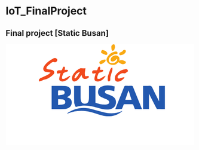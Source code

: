# IoT_FinalProject
## Final project [Static Busan]

<svg version="1.1" id="Layer_1" xmlns="http://www.w3.org/2000/svg" xmlns:xlink="http://www.w3.org/1999/xlink" x="0px" y="0px"
	 width="100%" viewBox="0 0 864 463" enable-background="new 0 0 864 463" xml:space="preserve">
<path fill="#FFFFFF" opacity="1.000000" stroke="none" 
	d="
M499.000000,1.000000 
	C620.980408,1.000000 742.960754,1.000000 864.970581,1.000000 
	C864.970581,155.288925 864.970581,309.577850 864.970581,463.933411 
	C577.090698,463.933411 289.181366,463.933411 1.136028,463.933411 
	C1.136028,309.782257 1.136028,155.564362 1.136028,1.000000 
	C164.358078,1.000000 327.716400,1.000000 491.393829,1.314040 
	C489.475952,4.046286 485.682465,6.257971 485.328461,8.926028 
	C484.608521,14.351919 485.378937,20.086739 486.311707,25.561951 
	C486.649750,27.546272 489.338409,30.711540 490.722046,30.594322 
	C493.293945,30.376434 496.999451,28.731173 497.937744,26.646898 
	C501.646515,18.408266 503.598541,9.741082 499.000000,1.000000 
M281.721771,319.127686 
	C282.358368,318.943115 283.016449,318.812103 283.628479,318.566315 
	C318.961334,304.376740 355.079376,302.101349 391.796173,312.045929 
	C407.989441,316.431824 423.811981,322.196106 440.025269,326.496033 
	C463.910400,332.830627 487.747467,333.395599 510.885193,322.936615 
	C519.586060,319.003540 527.663879,314.079651 535.866516,306.712677 
	C533.790161,307.143219 533.121399,307.158813 532.563354,307.415344 
	C506.412689,319.434570 479.354156,319.789825 451.971527,313.106232 
	C432.112457,308.259003 412.445618,302.626007 392.683258,297.380432 
	C355.568970,287.529083 320.791412,293.304138 288.198334,313.207916 
	C285.597107,314.796448 283.420074,317.079590 280.550415,319.037750 
	C280.564728,319.261810 280.579010,319.485840 280.593323,319.709900 
	C280.712280,319.456024 280.831268,319.202148 281.721771,319.127686 
M330.489075,191.387497 
	C325.049988,191.387497 319.610931,191.387497 314.105988,191.387497 
	C314.105988,217.233597 313.792175,242.388733 314.343872,267.524872 
	C314.469482,273.247406 317.434387,278.958282 319.389893,284.570892 
	C320.543915,287.883026 322.650299,288.293365 326.385803,287.358582 
	C335.694519,285.029114 345.196533,282.748779 354.726044,282.165558 
	C379.666748,280.638977 403.609589,286.506958 427.365662,293.435059 
	C443.562592,298.158600 460.011688,301.571716 477.091919,299.008850 
	C492.507263,296.695770 503.397156,286.684631 505.783417,272.485962 
	C508.342438,257.258972 502.367310,245.705704 487.802307,238.057053 
	C484.277832,236.206223 480.573547,234.681046 476.892426,233.149216 
	C471.676910,230.978882 466.325134,229.119415 461.187500,226.784149 
	C457.781189,225.235855 454.674774,222.971466 455.393097,218.468307 
	C456.077393,214.178986 459.235687,212.205795 463.137146,211.908676 
	C468.747528,211.481430 474.468811,211.003662 480.015198,211.647125 
	C486.155823,212.359512 492.152710,214.310974 498.504852,215.791046 
	C499.088837,208.481522 499.655121,201.393356 500.235413,194.130096 
	C496.211578,193.143555 492.704407,192.025528 489.110382,191.446640 
	C472.471588,188.766632 455.883728,188.159286 440.001434,195.027283 
	C430.177124,199.275635 424.817535,207.012360 423.976532,217.861649 
	C423.116272,228.959702 427.847290,237.026382 437.419983,241.994400 
	C444.773926,245.810898 452.659119,248.589630 460.164642,252.133606 
	C464.188538,254.033585 468.378662,256.042755 471.666199,258.941284 
	C477.804932,264.353668 476.120056,272.199036 468.584564,275.299316 
	C466.903625,275.990906 465.120880,276.626801 463.332214,276.834991 
	C445.353821,278.927673 428.379822,274.882629 412.058167,268.703674 
	C412.058167,242.794373 412.058167,217.363419 412.058167,191.783844 
	C402.132812,191.783844 392.430481,191.783844 382.339722,191.783844 
	C382.339722,193.985519 382.339752,195.793152 382.339691,197.600800 
	C382.339203,213.432648 382.427795,229.265305 382.282715,245.095825 
	C382.240204,249.731995 382.005615,254.463638 381.035034,258.974213 
	C378.881775,268.980682 372.566406,273.630188 362.438202,273.377167 
	C352.762817,273.135468 346.819580,268.152893 344.950500,258.197235 
	C344.188080,254.136307 343.937683,249.931610 343.908264,245.789093 
	C343.793640,229.624756 343.860718,213.459137 343.860229,197.293991 
	C343.860168,195.509369 343.860229,193.724762 343.860229,191.387756 
	C339.400391,191.387756 335.441162,191.387756 330.489075,191.387497 
M692.909607,295.936676 
	C693.879822,296.679291 694.841858,298.055298 695.821472,298.067963 
	C707.420166,298.218079 719.021362,298.164551 730.763428,298.164551 
	C730.763428,262.370026 730.763428,227.131012 730.763428,191.691162 
	C721.780579,191.691162 713.039490,191.691162 703.969238,191.691162 
	C703.969238,214.832062 703.969238,237.675522 703.969238,262.032959 
	C702.540161,259.328888 701.767700,257.938843 701.059631,256.516754 
	C691.793823,237.907959 682.122620,219.484055 673.487488,200.586792 
	C670.153076,193.289795 666.222900,190.492203 658.231018,191.205154 
	C649.205566,192.010345 640.052917,191.390701 630.794800,191.390701 
	C630.794800,227.324310 630.794800,262.562012 630.794800,297.822083 
	C639.984436,297.822083 648.875793,297.822083 657.554932,297.822083 
	C657.554932,274.314056 657.554932,251.163193 657.554932,226.968979 
	C669.516541,250.314438 681.025452,272.776367 692.909607,295.936676 
M299.415253,211.453064 
	C295.287964,197.875458 284.441589,192.848633 271.944214,192.197952 
	C252.186081,191.169220 232.350769,191.619781 212.547913,191.469208 
	C212.086090,191.465698 211.622025,191.757538 210.986664,191.968964 
	C210.986664,227.198532 210.986664,262.419617 210.986664,297.688751 
	C211.654266,297.881927 212.111679,298.130859 212.568451,298.129639 
	C231.046707,298.080658 249.533356,298.316498 267.999573,297.810425 
	C277.199005,297.558289 286.135712,295.238770 293.586090,289.216858 
	C302.312347,282.163666 304.354340,272.577728 302.729156,262.215546 
	C301.213837,252.553787 294.213867,247.633286 285.335510,244.985046 
	C284.024719,244.594070 282.737030,244.125732 281.140442,243.593857 
	C297.703827,235.919785 301.754639,228.972351 299.415253,211.453064 
M609.996033,259.423187 
	C601.370605,238.173141 592.657410,216.957870 584.209717,195.637421 
	C582.867004,192.248718 581.129150,191.216995 577.628845,191.309494 
	C568.641052,191.547043 559.636658,191.581329 550.651550,191.297241 
	C546.882568,191.178085 545.198914,192.424301 543.806030,195.952805 
	C531.052795,228.259872 518.072693,260.477417 505.177795,292.728638 
	C504.532349,294.342957 504.061432,296.027039 503.342499,298.177429 
	C513.046143,298.177429 522.030334,298.299377 531.003357,298.038940 
	C532.271057,298.002136 534.037354,296.345673 534.625671,295.018890 
	C536.913635,289.858704 538.982422,284.584503 540.801636,279.240051 
	C541.757935,276.430450 543.166443,275.396698 546.183289,275.441711 
	C557.673157,275.613190 569.169250,275.633148 580.658142,275.430176 
	C583.765747,275.375305 585.050110,276.586639 585.961121,279.304504 
	C587.756042,284.658783 589.745239,289.953888 591.858704,295.190887 
	C592.329102,296.356567 593.629028,298.014343 594.575806,298.033722 
	C604.674805,298.240112 614.779663,298.161957 625.694763,298.161957 
	C620.348816,285.009003 615.297668,272.581299 609.996033,259.423187 
M182.518951,127.113815 
	C189.959335,128.195557 197.399734,129.277313 204.840118,130.359055 
	C205.077682,130.826019 205.315247,131.292969 205.552826,131.759933 
	C201.204651,134.826996 197.154388,138.490860 192.447968,140.840256 
	C181.758713,146.176224 170.608810,150.593170 159.951767,155.987457 
	C156.833267,157.565979 154.074722,160.834381 152.455048,163.996155 
	C151.602478,165.660477 153.176422,169.017212 154.500580,171.061951 
	C154.877411,171.643875 158.313751,170.535324 160.190735,169.801895 
	C166.493988,167.338882 172.514633,163.601288 179.028610,162.338684 
	C194.693802,159.302322 206.627960,150.216736 217.772766,139.942871 
	C226.536407,131.864059 223.839127,121.476219 212.434265,118.286888 
	C207.070969,116.787056 201.243500,117.027794 195.739944,115.917068 
	C192.692429,115.302032 187.748932,113.926712 187.421341,112.186165 
	C186.812866,108.953331 187.896713,104.141571 190.163132,101.870750 
	C196.299286,95.722778 203.202576,90.256432 210.249176,85.135628 
	C213.930359,82.460495 218.311539,81.034874 223.398743,82.802422 
	C228.150543,84.453423 232.223923,82.151657 235.107071,78.179047 
	C237.498032,74.884644 237.968506,70.948418 235.178101,68.041847 
	C232.998154,65.771156 229.638367,63.763802 226.606873,63.432529 
	C223.762344,63.121685 220.434525,64.748932 217.709213,66.237228 
	C200.778839,75.482872 185.026962,85.998268 175.153763,103.502762 
	C169.983871,112.668594 172.257553,122.289757 182.518951,127.113815 
M507.210632,91.861771 
	C510.700531,88.874901 514.190430,85.888031 517.671448,82.908791 
	C521.120667,85.030212 524.704468,87.462440 528.494324,89.514030 
	C534.808411,92.932076 541.264832,92.685211 547.657593,89.576668 
	C552.275269,87.331284 552.887207,80.889992 548.401917,78.394463 
	C541.533569,74.573051 534.393250,71.225502 526.142517,74.276779 
	C524.544556,74.867729 522.828552,75.139465 520.862915,75.635139 
	C521.515076,72.836571 522.696533,70.501617 522.413208,68.360489 
	C521.955017,64.897736 521.492798,60.669006 519.331055,58.348969 
	C513.910461,52.531456 506.606323,50.388195 498.772827,52.522499 
	C490.774719,54.701687 484.818115,59.694046 482.383087,67.855743 
	C479.939514,76.046059 485.265503,81.361649 493.549469,79.464394 
	C500.773438,77.809914 505.700317,73.134056 509.725403,66.860619 
	C513.557922,71.633476 511.524689,75.619987 508.580475,78.801796 
	C501.552979,86.396400 492.547333,88.574249 482.600433,86.526970 
	C478.020172,85.584274 475.214264,82.338837 473.868195,77.813087 
	C471.570496,70.087852 475.051514,61.100281 483.231384,55.375172 
	C491.303345,49.725632 499.675446,44.633900 510.178070,44.838940 
	C511.413483,44.863060 513.656311,42.730633 513.771912,41.448193 
	C514.126953,37.511993 509.107361,32.957829 505.223297,33.568184 
	C487.094727,36.416973 473.355133,45.769348 465.129425,62.261597 
	C460.908752,70.723946 462.900665,78.848557 469.228271,85.771530 
	C478.116669,95.496277 493.504456,98.074326 507.210632,91.861771 
M363.124969,132.281311 
	C364.085754,125.020561 365.046539,117.759804 366.081818,109.936089 
	C363.024841,110.325493 359.625092,110.882324 356.202820,111.138351 
	C354.664551,111.253426 353.086945,110.659164 351.517273,110.577873 
	C348.724304,110.433250 345.486847,109.483192 343.200043,110.534081 
	C331.598297,115.865631 321.357422,123.227028 313.613403,133.538391 
	C307.272858,141.980942 302.685547,151.168747 305.045654,162.223160 
	C306.811676,170.494980 313.005402,173.365631 320.772247,170.250580 
	C331.505890,165.945618 337.724213,157.249313 343.453003,147.945557 
	C344.782654,145.786163 346.304779,143.745255 348.263977,140.881546 
	C349.197968,144.359909 349.760895,146.736557 350.476379,149.066391 
	C352.325867,155.088821 357.358765,159.571228 363.069611,159.494263 
	C369.017365,159.414078 374.690338,158.618973 379.705841,154.284592 
	C383.054596,151.390640 381.383606,148.920380 380.534302,146.466202 
	C380.298828,145.785767 376.985962,145.947479 375.121063,146.117737 
	C373.331848,146.281082 371.609924,147.077988 369.821930,147.381027 
	C366.506958,147.942871 364.297638,146.884476 364.039459,143.128387 
	C363.811493,139.811554 363.455841,136.503494 363.124969,132.281311 
M293.165375,145.830780 
	C285.533295,150.150711 278.105743,154.915588 270.165558,158.565216 
	C267.112762,159.968414 262.544922,159.693802 259.379364,158.417603 
	C258.154114,157.923660 258.306183,152.424133 258.893890,149.412460 
	C259.681366,145.376953 261.639984,141.584854 262.841034,137.611237 
	C264.199615,133.116348 267.123962,131.032379 271.665222,130.018295 
	C275.961212,129.058975 280.193695,127.382576 284.094940,125.336731 
	C285.358337,124.674194 285.956604,121.832466 285.903290,120.015594 
	C285.881775,119.282837 283.336334,118.148262 281.871399,118.028282 
	C278.315338,117.737038 274.719391,117.933571 270.797455,117.933571 
	C271.339386,114.449722 272.208771,111.490906 272.102203,108.567665 
	C272.037445,106.790787 270.850250,104.168953 269.462616,103.576073 
	C268.083557,102.986877 265.086090,103.893448 264.109070,105.157333 
	C262.352844,107.429192 261.217194,110.363762 260.469299,113.192513 
	C259.086578,118.422508 256.432434,121.181885 250.652908,120.174469 
	C248.392471,119.780457 246.003082,119.990616 243.681717,120.108597 
	C238.026718,120.396011 234.295837,124.967056 235.082703,130.521286 
	C235.594070,134.130692 237.282013,135.794037 241.219940,134.872818 
	C244.383591,134.132736 247.681580,133.966873 251.757401,133.437424 
	C250.892441,136.327362 250.184326,138.316132 249.707138,140.358826 
	C248.311600,146.332687 246.481720,152.269714 245.809906,158.330673 
	C245.071030,164.996613 248.032516,167.822617 254.035507,170.158127 
	C259.843689,172.417877 264.918823,171.075363 270.391357,169.305145 
	C281.453857,165.726669 289.024536,158.080521 295.337341,148.864685 
	C296.258362,147.520096 297.991333,144.919159 293.165375,145.830780 
M451.134613,156.641586 
	C453.661530,153.187775 456.188416,149.733948 458.715302,146.280121 
	C458.218994,145.768219 457.722656,145.256317 457.226349,144.744415 
	C454.863617,146.051926 452.495087,147.349091 450.139282,148.668930 
	C443.928589,152.148483 437.940674,156.156036 431.418640,158.891266 
	C428.433990,160.143005 424.083069,159.669800 421.006226,158.396927 
	C419.813995,157.903702 419.803925,152.908798 420.367584,150.195740 
	C421.240326,145.994659 423.209839,142.034561 424.451355,137.893448 
	C425.853638,133.215973 428.869812,131.021515 433.612946,129.982712 
	C437.910767,129.041443 442.138336,127.306618 446.022064,125.223045 
	C447.256348,124.560867 447.661255,121.655823 447.659393,119.777901 
	C447.658783,119.150940 445.240906,118.083023 443.873810,117.986732 
	C440.266785,117.732712 436.630035,117.900772 432.602753,117.900772 
	C433.083405,114.765877 434.003845,111.951126 433.773438,109.233978 
	C433.596161,107.143730 432.438873,104.344933 430.829346,103.439034 
	C429.708771,102.808319 426.635559,104.412048 425.256195,105.821587 
	C423.863953,107.244247 423.334717,109.610954 422.688446,111.646919 
	C419.937042,120.314545 419.972687,120.314919 411.010895,120.062805 
	C409.181702,120.011353 407.345459,120.002686 405.519073,120.099289 
	C399.719666,120.405998 396.185303,124.693741 396.871643,130.452713 
	C397.308868,134.121277 398.951263,135.764420 402.912628,134.888260 
	C406.156281,134.170807 409.527710,134.030960 413.508423,133.555511 
	C412.124573,138.078659 410.951630,141.527725 410.027130,145.042145 
	C409.097015,148.577866 408.267303,152.153458 407.649445,155.755447 
	C405.544403,168.026749 414.319641,172.316101 424.902069,171.219864 
	C434.948883,170.179108 443.740723,164.918106 451.134613,156.641586 
M538.226135,133.134857 
	C541.144653,133.496826 544.414124,134.859756 546.900208,133.988251 
	C550.713013,132.651718 553.814697,129.417191 557.530884,127.643280 
	C562.603149,125.222076 561.412415,122.098679 559.517578,118.351692 
	C557.345581,114.056801 553.574646,114.600670 549.973694,115.002014 
	C531.557129,117.054680 517.347412,126.547859 506.017151,140.656067 
	C503.929535,143.255539 502.616974,146.818771 501.942322,150.139450 
	C500.604401,156.724792 499.607819,164.103500 505.262299,168.879257 
	C511.296753,173.975983 518.682617,172.191559 525.657776,169.632111 
	C532.764465,167.024445 538.169556,162.262604 542.872314,156.575500 
	C543.933228,155.292526 544.548889,153.641327 545.369507,152.159637 
	C543.739624,152.071198 541.986572,151.548325 540.501282,151.969650 
	C534.122192,153.779327 527.906494,156.266083 521.446533,157.633926 
	C519.215454,158.106339 514.950134,156.654114 514.279602,155.000244 
	C513.291260,152.562805 513.599976,148.152176 515.267273,146.345444 
	C521.260315,139.851166 528.175476,134.300034 538.226135,133.134857 
M468.917145,148.259918 
	C468.735443,154.335037 468.167145,160.438080 468.602997,166.468567 
	C468.737183,168.325104 471.606201,171.374390 473.236847,171.383453 
	C475.315155,171.395035 477.777893,169.189636 479.357758,167.330460 
	C480.337097,166.178024 480.098969,163.901459 480.208252,162.117294 
	C480.460754,157.994812 479.939148,153.704590 480.905090,149.770554 
	C483.081635,140.906326 485.944305,132.209122 488.578979,123.459366 
	C490.114319,118.360428 491.105377,113.284607 488.469604,106.329926 
	C485.141602,109.957420 481.549896,112.319977 480.230560,115.597305 
	C476.035645,126.017990 472.687164,136.779434 468.917145,148.259918 
M457.626221,30.715694 
	C454.197479,29.587790 450.832672,28.159262 447.322784,27.412899 
	C443.481934,26.596144 440.495422,28.286695 438.928589,31.983168 
	C437.351624,35.703419 437.322235,39.635998 441.127136,41.651508 
	C447.057617,44.792980 453.291168,47.501209 459.660858,49.583942 
	C461.412781,50.156788 465.201691,48.420166 466.081818,46.720833 
	C467.121613,44.713234 466.847778,41.112770 465.654297,39.074986 
	C463.865936,36.021576 460.780060,33.728100 457.626221,30.715694 
M534.991333,33.553333 
	C532.096802,35.019402 529.245605,36.580444 526.296631,37.927277 
	C522.677490,39.580170 520.678955,42.265709 521.447144,46.207825 
	C522.151062,49.820320 525.248230,50.824516 528.400208,50.514355 
	C538.106934,49.559200 545.955933,45.061691 550.724182,36.514416 
	C551.934631,34.344597 551.721375,29.731918 550.189087,28.134188 
	C548.587280,26.463957 544.276245,26.104496 541.760132,26.962526 
	C539.268921,27.812080 537.539612,30.895617 534.991333,33.553333 
M430.279236,81.740211 
	C428.861267,89.123413 433.857056,93.944427 440.486481,90.925751 
	C445.850952,88.483070 450.817627,84.977150 455.519104,81.367607 
	C457.243439,80.043785 457.991333,77.150589 458.654999,74.822296 
	C459.391083,72.239815 458.232483,70.726204 455.261505,70.903168 
	C445.863647,71.462936 437.332458,74.032684 430.279236,81.740211 
z"/>
<path fill="#F9A913" opacity="1.000000" stroke="none" 
	d="
M498.562500,1.000000 
	C503.598541,9.741082 501.646515,18.408266 497.937744,26.646898 
	C496.999451,28.731173 493.293945,30.376434 490.722046,30.594322 
	C489.338409,30.711540 486.649750,27.546272 486.311707,25.561951 
	C485.378937,20.086739 484.608521,14.351919 485.328461,8.926028 
	C485.682465,6.257971 489.475952,4.046286 491.856476,1.314040 
	C494.041656,1.000000 496.083344,1.000000 498.562500,1.000000 
z"/>
<path fill="#2358AF" opacity="1.000000" stroke="none" 
	d="
M330.985504,191.387634 
	C335.441162,191.387756 339.400391,191.387756 343.860229,191.387756 
	C343.860229,193.724762 343.860168,195.509369 343.860229,197.293991 
	C343.860718,213.459137 343.793640,229.624756 343.908264,245.789093 
	C343.937683,249.931610 344.188080,254.136307 344.950500,258.197235 
	C346.819580,268.152893 352.762817,273.135468 362.438202,273.377167 
	C372.566406,273.630188 378.881775,268.980682 381.035034,258.974213 
	C382.005615,254.463638 382.240204,249.731995 382.282715,245.095825 
	C382.427795,229.265305 382.339203,213.432648 382.339691,197.600800 
	C382.339752,195.793152 382.339722,193.985519 382.339722,191.783844 
	C392.430481,191.783844 402.132812,191.783844 412.058167,191.783844 
	C412.058167,217.363419 412.058167,242.794373 412.058167,268.703674 
	C428.379822,274.882629 445.353821,278.927673 463.332214,276.834991 
	C465.120880,276.626801 466.903625,275.990906 468.584564,275.299316 
	C476.120056,272.199036 477.804932,264.353668 471.666199,258.941284 
	C468.378662,256.042755 464.188538,254.033585 460.164642,252.133606 
	C452.659119,248.589630 444.773926,245.810898 437.419983,241.994400 
	C427.847290,237.026382 423.116272,228.959702 423.976532,217.861649 
	C424.817535,207.012360 430.177124,199.275635 440.001434,195.027283 
	C455.883728,188.159286 472.471588,188.766632 489.110382,191.446640 
	C492.704407,192.025528 496.211578,193.143555 500.235413,194.130096 
	C499.655121,201.393356 499.088837,208.481522 498.504852,215.791046 
	C492.152710,214.310974 486.155823,212.359512 480.015198,211.647125 
	C474.468811,211.003662 468.747528,211.481430 463.137146,211.908676 
	C459.235687,212.205795 456.077393,214.178986 455.393097,218.468307 
	C454.674774,222.971466 457.781189,225.235855 461.187500,226.784149 
	C466.325134,229.119415 471.676910,230.978882 476.892426,233.149216 
	C480.573547,234.681046 484.277832,236.206223 487.802307,238.057053 
	C502.367310,245.705704 508.342438,257.258972 505.783417,272.485962 
	C503.397156,286.684631 492.507263,296.695770 477.091919,299.008850 
	C460.011688,301.571716 443.562592,298.158600 427.365662,293.435059 
	C403.609589,286.506958 379.666748,280.638977 354.726044,282.165558 
	C345.196533,282.748779 335.694519,285.029114 326.385803,287.358582 
	C322.650299,288.293365 320.543915,287.883026 319.389893,284.570892 
	C317.434387,278.958282 314.469482,273.247406 314.343872,267.524872 
	C313.792175,242.388733 314.105988,217.233597 314.105988,191.387497 
	C319.610931,191.387497 325.049988,191.387497 330.985504,191.387634 
z"/>
<path fill="#2258AF" opacity="1.000000" stroke="none" 
	d="
M692.721985,295.587494 
	C681.025452,272.776367 669.516541,250.314438 657.554932,226.968979 
	C657.554932,251.163193 657.554932,274.314056 657.554932,297.822083 
	C648.875793,297.822083 639.984436,297.822083 630.794800,297.822083 
	C630.794800,262.562012 630.794800,227.324310 630.794800,191.390701 
	C640.052917,191.390701 649.205566,192.010345 658.231018,191.205154 
	C666.222900,190.492203 670.153076,193.289795 673.487488,200.586792 
	C682.122620,219.484055 691.793823,237.907959 701.059631,256.516754 
	C701.767700,257.938843 702.540161,259.328888 703.969238,262.032959 
	C703.969238,237.675522 703.969238,214.832062 703.969238,191.691162 
	C713.039490,191.691162 721.780579,191.691162 730.763428,191.691162 
	C730.763428,227.131012 730.763428,262.370026 730.763428,298.164551 
	C719.021362,298.164551 707.420166,298.218079 695.821472,298.067963 
	C694.841858,298.055298 693.879822,296.679291 692.721985,295.587494 
z"/>
<path fill="#2258AF" opacity="1.000000" stroke="none" 
	d="
M299.560333,211.855682 
	C301.754639,228.972351 297.703827,235.919785 281.140442,243.593857 
	C282.737030,244.125732 284.024719,244.594070 285.335510,244.985046 
	C294.213867,247.633286 301.213837,252.553787 302.729156,262.215546 
	C304.354340,272.577728 302.312347,282.163666 293.586090,289.216858 
	C286.135712,295.238770 277.199005,297.558289 267.999573,297.810425 
	C249.533356,298.316498 231.046707,298.080658 212.568451,298.129639 
	C212.111679,298.130859 211.654266,297.881927 210.986664,297.688751 
	C210.986664,262.419617 210.986664,227.198532 210.986664,191.968964 
	C211.622025,191.757538 212.086090,191.465698 212.547913,191.469208 
	C232.350769,191.619781 252.186081,191.169220 271.944214,192.197952 
	C284.441589,192.848633 295.287964,197.875458 299.560333,211.855682 
M261.455505,253.809586 
	C254.711456,253.440216 247.967422,253.070847 240.987640,252.688553 
	C240.987640,261.517639 240.987640,269.554810 240.987640,278.808289 
	C249.367905,277.900116 257.477966,277.582611 265.328705,275.988190 
	C271.327393,274.769958 273.538177,270.471863 273.117462,264.392670 
	C272.726715,258.746368 269.724365,255.843582 261.455505,253.809586 
M240.709793,216.558624 
	C240.709793,222.156479 240.709793,227.754318 240.709793,234.899796 
	C249.114029,233.600449 256.811584,232.861328 264.263428,231.089020 
	C268.727295,230.027374 270.577789,226.064346 270.238892,221.321762 
	C269.905945,216.662430 267.283630,213.637695 262.956116,213.087921 
	C256.236328,212.234222 249.416504,212.081711 242.633179,211.959732 
	C242.014069,211.948593 241.352280,214.311432 240.709793,216.558624 
z"/>
<path fill="#2258AF" opacity="1.000000" stroke="none" 
	d="
M610.121216,259.788391 
	C615.297668,272.581299 620.348816,285.009003 625.694763,298.161957 
	C614.779663,298.161957 604.674805,298.240112 594.575806,298.033722 
	C593.629028,298.014343 592.329102,296.356567 591.858704,295.190887 
	C589.745239,289.953888 587.756042,284.658783 585.961121,279.304504 
	C585.050110,276.586639 583.765747,275.375305 580.658142,275.430176 
	C569.169250,275.633148 557.673157,275.613190 546.183289,275.441711 
	C543.166443,275.396698 541.757935,276.430450 540.801636,279.240051 
	C538.982422,284.584503 536.913635,289.858704 534.625671,295.018890 
	C534.037354,296.345673 532.271057,298.002136 531.003357,298.038940 
	C522.030334,298.299377 513.046143,298.177429 503.342499,298.177429 
	C504.061432,296.027039 504.532349,294.342957 505.177795,292.728638 
	C518.072693,260.477417 531.052795,228.259872 543.806030,195.952805 
	C545.198914,192.424301 546.882568,191.178085 550.651550,191.297241 
	C559.636658,191.581329 568.641052,191.547043 577.628845,191.309494 
	C581.129150,191.216995 582.867004,192.248718 584.209717,195.637421 
	C592.657410,216.957870 601.370605,238.173141 610.121216,259.788391 
M555.619690,255.178421 
	C562.688843,255.178421 569.757935,255.178421 577.396912,255.178421 
	C572.852844,241.037628 568.566895,227.699905 563.852112,213.027985 
	C558.739685,227.847015 554.128418,241.213394 549.310608,255.178467 
	C551.699219,255.178467 553.177856,255.178467 555.619690,255.178421 
z"/>
<path fill="#255AB0" opacity="1.000000" stroke="none" 
	d="
M281.045929,319.039948 
	C283.420074,317.079590 285.597107,314.796448 288.198334,313.207916 
	C320.791412,293.304138 355.568970,287.529083 392.683258,297.380432 
	C412.445618,302.626007 432.112457,308.259003 451.971527,313.106232 
	C479.354156,319.789825 506.412689,319.434570 532.563354,307.415344 
	C533.121399,307.158813 533.790161,307.143219 535.866516,306.712677 
	C527.663879,314.079651 519.586060,319.003540 510.885193,322.936615 
	C487.747467,333.395599 463.910400,332.830627 440.025269,326.496033 
	C423.811981,322.196106 407.989441,316.431824 391.796173,312.045929 
	C355.079376,302.101349 318.961334,304.376740 283.628479,318.566315 
	C283.016449,318.812103 282.358368,318.943115 281.359619,319.061218 
	C280.997467,318.994751 281.045929,319.039948 281.045929,319.039948 
z"/>
<path fill="#F1491C" opacity="1.000000" stroke="none" 
	d="
M182.140381,127.018707 
	C172.257553,122.289757 169.983871,112.668594 175.153763,103.502762 
	C185.026962,85.998268 200.778839,75.482872 217.709213,66.237228 
	C220.434525,64.748932 223.762344,63.121685 226.606873,63.432529 
	C229.638367,63.763802 232.998154,65.771156 235.178101,68.041847 
	C237.968506,70.948418 237.498032,74.884644 235.107071,78.179047 
	C232.223923,82.151657 228.150543,84.453423 223.398743,82.802422 
	C218.311539,81.034874 213.930359,82.460495 210.249176,85.135628 
	C203.202576,90.256432 196.299286,95.722778 190.163132,101.870750 
	C187.896713,104.141571 186.812866,108.953331 187.421341,112.186165 
	C187.748932,113.926712 192.692429,115.302032 195.739944,115.917068 
	C201.243500,117.027794 207.070969,116.787056 212.434265,118.286888 
	C223.839127,121.476219 226.536407,131.864059 217.772766,139.942871 
	C206.627960,150.216736 194.693802,159.302322 179.028610,162.338684 
	C172.514633,163.601288 166.493988,167.338882 160.190735,169.801895 
	C158.313751,170.535324 154.877411,171.643875 154.500580,171.061951 
	C153.176422,169.017212 151.602478,165.660477 152.455048,163.996155 
	C154.074722,160.834381 156.833267,157.565979 159.951767,155.987457 
	C170.608810,150.593170 181.758713,146.176224 192.447968,140.840256 
	C197.154388,138.490860 201.204651,134.826996 205.552826,131.759933 
	C205.315247,131.292969 205.077682,130.826019 204.840118,130.359055 
	C197.399734,129.277313 189.959335,128.195557 182.140381,127.018707 
z"/>
<path fill="#F9A912" opacity="1.000000" stroke="none" 
	d="
M506.866577,92.010529 
	C493.504456,98.074326 478.116669,95.496277 469.228271,85.771530 
	C462.900665,78.848557 460.908752,70.723946 465.129425,62.261597 
	C473.355133,45.769348 487.094727,36.416973 505.223297,33.568184 
	C509.107361,32.957829 514.126953,37.511993 513.771912,41.448193 
	C513.656311,42.730633 511.413483,44.863060 510.178070,44.838940 
	C499.675446,44.633900 491.303345,49.725632 483.231384,55.375172 
	C475.051514,61.100281 471.570496,70.087852 473.868195,77.813087 
	C475.214264,82.338837 478.020172,85.584274 482.600433,86.526970 
	C492.547333,88.574249 501.552979,86.396400 508.580475,78.801796 
	C511.524689,75.619987 513.557922,71.633476 509.725403,66.860619 
	C505.700317,73.134056 500.773438,77.809914 493.549469,79.464394 
	C485.265503,81.361649 479.939514,76.046059 482.383087,67.855743 
	C484.818115,59.694046 490.774719,54.701687 498.772827,52.522499 
	C506.606323,50.388195 513.910461,52.531456 519.331055,58.348969 
	C521.492798,60.669006 521.955017,64.897736 522.413208,68.360489 
	C522.696533,70.501617 521.515076,72.836571 520.862915,75.635139 
	C522.828552,75.139465 524.544556,74.867729 526.142517,74.276779 
	C534.393250,71.225502 541.533569,74.573051 548.401917,78.394463 
	C552.887207,80.889992 552.275269,87.331284 547.657593,89.576668 
	C541.264832,92.685211 534.808411,92.932076 528.494324,89.514030 
	C524.704468,87.462440 521.120667,85.030212 517.671448,82.908791 
	C514.190430,85.888031 510.700531,88.874901 506.866577,92.010529 
z"/>
<path fill="#F1491C" opacity="1.000000" stroke="none" 
	d="
M363.140778,132.736435 
	C363.455841,136.503494 363.811493,139.811554 364.039459,143.128387 
	C364.297638,146.884476 366.506958,147.942871 369.821930,147.381027 
	C371.609924,147.077988 373.331848,146.281082 375.121063,146.117737 
	C376.985962,145.947479 380.298828,145.785767 380.534302,146.466202 
	C381.383606,148.920380 383.054596,151.390640 379.705841,154.284592 
	C374.690338,158.618973 369.017365,159.414078 363.069611,159.494263 
	C357.358765,159.571228 352.325867,155.088821 350.476379,149.066391 
	C349.760895,146.736557 349.197968,144.359909 348.263977,140.881546 
	C346.304779,143.745255 344.782654,145.786163 343.453003,147.945557 
	C337.724213,157.249313 331.505890,165.945618 320.772247,170.250580 
	C313.005402,173.365631 306.811676,170.494980 305.045654,162.223160 
	C302.685547,151.168747 307.272858,141.980942 313.613403,133.538391 
	C321.357422,123.227028 331.598297,115.865631 343.200043,110.534081 
	C345.486847,109.483192 348.724304,110.433250 351.517273,110.577873 
	C353.086945,110.659164 354.664551,111.253426 356.202820,111.138351 
	C359.625092,110.882324 363.024841,110.325493 366.081818,109.936089 
	C365.046539,117.759804 364.085754,125.020561 363.140778,132.736435 
M330.312897,144.803619 
	C333.485596,139.717896 336.658295,134.632156 339.830994,129.546417 
	C339.366364,129.026962 338.901764,128.507492 338.437134,127.988029 
	C336.559113,128.906876 334.656708,129.779404 332.807220,130.752502 
	C324.235443,135.262466 319.075409,142.543640 316.474731,151.644989 
	C315.970398,153.410019 316.946960,155.598221 317.240417,157.591248 
	C318.838989,156.727158 320.783356,156.189163 321.967163,154.933899 
	C324.800171,151.929871 327.275238,148.588242 330.312897,144.803619 
z"/>
<path fill="#F14A1D" opacity="1.000000" stroke="none" 
	d="
M293.479950,145.685196 
	C297.991333,144.919159 296.258362,147.520096 295.337341,148.864685 
	C289.024536,158.080521 281.453857,165.726669 270.391357,169.305145 
	C264.918823,171.075363 259.843689,172.417877 254.035507,170.158127 
	C248.032516,167.822617 245.071030,164.996613 245.809906,158.330673 
	C246.481720,152.269714 248.311600,146.332687 249.707138,140.358826 
	C250.184326,138.316132 250.892441,136.327362 251.757401,133.437424 
	C247.681580,133.966873 244.383591,134.132736 241.219940,134.872818 
	C237.282013,135.794037 235.594070,134.130692 235.082703,130.521286 
	C234.295837,124.967056 238.026718,120.396011 243.681717,120.108597 
	C246.003082,119.990616 248.392471,119.780457 250.652908,120.174469 
	C256.432434,121.181885 259.086578,118.422508 260.469299,113.192513 
	C261.217194,110.363762 262.352844,107.429192 264.109070,105.157333 
	C265.086090,103.893448 268.083557,102.986877 269.462616,103.576073 
	C270.850250,104.168953 272.037445,106.790787 272.102203,108.567665 
	C272.208771,111.490906 271.339386,114.449722 270.797455,117.933571 
	C274.719391,117.933571 278.315338,117.737038 281.871399,118.028282 
	C283.336334,118.148262 285.881775,119.282837 285.903290,120.015594 
	C285.956604,121.832466 285.358337,124.674194 284.094940,125.336731 
	C280.193695,127.382576 275.961212,129.058975 271.665222,130.018295 
	C267.123962,131.032379 264.199615,133.116348 262.841034,137.611237 
	C261.639984,141.584854 259.681366,145.376953 258.893890,149.412460 
	C258.306183,152.424133 258.154114,157.923660 259.379364,158.417603 
	C262.544922,159.693802 267.112762,159.968414 270.165558,158.565216 
	C278.105743,154.915588 285.533295,150.150711 293.479950,145.685196 
z"/>
<path fill="#F14A1D" opacity="1.000000" stroke="none" 
	d="
M450.904236,156.911911 
	C443.740723,164.918106 434.948883,170.179108 424.902069,171.219864 
	C414.319641,172.316101 405.544403,168.026749 407.649445,155.755447 
	C408.267303,152.153458 409.097015,148.577866 410.027130,145.042145 
	C410.951630,141.527725 412.124573,138.078659 413.508423,133.555511 
	C409.527710,134.030960 406.156281,134.170807 402.912628,134.888260 
	C398.951263,135.764420 397.308868,134.121277 396.871643,130.452713 
	C396.185303,124.693741 399.719666,120.405998 405.519073,120.099289 
	C407.345459,120.002686 409.181702,120.011353 411.010895,120.062805 
	C419.972687,120.314919 419.937042,120.314545 422.688446,111.646919 
	C423.334717,109.610954 423.863953,107.244247 425.256195,105.821587 
	C426.635559,104.412048 429.708771,102.808319 430.829346,103.439034 
	C432.438873,104.344933 433.596161,107.143730 433.773438,109.233978 
	C434.003845,111.951126 433.083405,114.765877 432.602753,117.900772 
	C436.630035,117.900772 440.266785,117.732712 443.873810,117.986732 
	C445.240906,118.083023 447.658783,119.150940 447.659393,119.777901 
	C447.661255,121.655823 447.256348,124.560867 446.022064,125.223045 
	C442.138336,127.306618 437.910767,129.041443 433.612946,129.982712 
	C428.869812,131.021515 425.853638,133.215973 424.451355,137.893448 
	C423.209839,142.034561 421.240326,145.994659 420.367584,150.195740 
	C419.803925,152.908798 419.813995,157.903702 421.006226,158.396927 
	C424.083069,159.669800 428.433990,160.143005 431.418640,158.891266 
	C437.940674,156.156036 443.928589,152.148483 450.139282,148.668930 
	C452.495087,147.349091 454.863617,146.051926 457.226349,144.744415 
	C457.722656,145.256317 458.218994,145.768219 458.715302,146.280121 
	C456.188416,149.733948 453.661530,153.187775 450.904236,156.911911 
z"/>
<path fill="#F1491D" opacity="1.000000" stroke="none" 
	d="
M537.829651,133.039551 
	C528.175476,134.300034 521.260315,139.851166 515.267273,146.345444 
	C513.599976,148.152176 513.291260,152.562805 514.279602,155.000244 
	C514.950134,156.654114 519.215454,158.106339 521.446533,157.633926 
	C527.906494,156.266083 534.122192,153.779327 540.501282,151.969650 
	C541.986572,151.548325 543.739624,152.071198 545.369507,152.159637 
	C544.548889,153.641327 543.933228,155.292526 542.872314,156.575500 
	C538.169556,162.262604 532.764465,167.024445 525.657776,169.632111 
	C518.682617,172.191559 511.296753,173.975983 505.262299,168.879257 
	C499.607819,164.103500 500.604401,156.724792 501.942322,150.139450 
	C502.616974,146.818771 503.929535,143.255539 506.017151,140.656067 
	C517.347412,126.547859 531.557129,117.054680 549.973694,115.002014 
	C553.574646,114.600670 557.345581,114.056801 559.517578,118.351692 
	C561.412415,122.098679 562.603149,125.222076 557.530884,127.643280 
	C553.814697,129.417191 550.713013,132.651718 546.900208,133.988251 
	C544.414124,134.859756 541.144653,133.496826 537.829651,133.039551 
z"/>
<path fill="#F14B1E" opacity="1.000000" stroke="none" 
	d="
M468.964355,147.834564 
	C472.687164,136.779434 476.035645,126.017990 480.230560,115.597305 
	C481.549896,112.319977 485.141602,109.957420 488.469604,106.329926 
	C491.105377,113.284607 490.114319,118.360428 488.578979,123.459366 
	C485.944305,132.209122 483.081635,140.906326 480.905090,149.770554 
	C479.939148,153.704590 480.460754,157.994812 480.208252,162.117294 
	C480.098969,163.901459 480.337097,166.178024 479.357758,167.330460 
	C477.777893,169.189636 475.315155,171.395035 473.236847,171.383453 
	C471.606201,171.374390 468.737183,168.325104 468.602997,166.468567 
	C468.167145,160.438080 468.735443,154.335037 468.964355,147.834564 
z"/>
<path fill="#F9A913" opacity="1.000000" stroke="none" 
	d="
M457.936127,30.913567 
	C460.780060,33.728100 463.865936,36.021576 465.654297,39.074986 
	C466.847778,41.112770 467.121613,44.713234 466.081818,46.720833 
	C465.201691,48.420166 461.412781,50.156788 459.660858,49.583942 
	C453.291168,47.501209 447.057617,44.792980 441.127136,41.651508 
	C437.322235,39.635998 437.351624,35.703419 438.928589,31.983168 
	C440.495422,28.286695 443.481934,26.596144 447.322784,27.412899 
	C450.832672,28.159262 454.197479,29.587790 457.936127,30.913567 
z"/>
<path fill="#F9A912" opacity="1.000000" stroke="none" 
	d="
M535.233765,33.276310 
	C537.539612,30.895617 539.268921,27.812080 541.760132,26.962526 
	C544.276245,26.104496 548.587280,26.463957 550.189087,28.134188 
	C551.721375,29.731918 551.934631,34.344597 550.724182,36.514416 
	C545.955933,45.061691 538.106934,49.559200 528.400208,50.514355 
	C525.248230,50.824516 522.151062,49.820320 521.447144,46.207825 
	C520.678955,42.265709 522.677490,39.580170 526.296631,37.927277 
	C529.245605,36.580444 532.096802,35.019402 535.233765,33.276310 
z"/>
<path fill="#F9A912" opacity="1.000000" stroke="none" 
	d="
M430.487671,81.455231 
	C437.332458,74.032684 445.863647,71.462936 455.261505,70.903168 
	C458.232483,70.726204 459.391083,72.239815 458.654999,74.822296 
	C457.991333,77.150589 457.243439,80.043785 455.519104,81.367607 
	C450.817627,84.977150 445.850952,88.483070 440.486481,90.925751 
	C433.857056,93.944427 428.861267,89.123413 430.487671,81.455231 
z"/>
<path fill="#255AB0" opacity="1.000000" stroke="none" 
	d="
M280.973846,318.971497 
	C280.831268,319.202148 280.712280,319.456024 280.593323,319.709900 
	C280.579010,319.485840 280.564728,319.261810 280.798157,319.038849 
	C281.045929,319.039948 280.997467,318.994751 280.973846,318.971497 
z"/>
<path fill="#FDFEFE" opacity="1.000000" stroke="none" 
	d="
M261.872711,253.866913 
	C269.724365,255.843582 272.726715,258.746368 273.117462,264.392670 
	C273.538177,270.471863 271.327393,274.769958 265.328705,275.988190 
	C257.477966,277.582611 249.367905,277.900116 240.987640,278.808289 
	C240.987640,269.554810 240.987640,261.517639 240.987640,252.688553 
	C247.967422,253.070847 254.711456,253.440216 261.872711,253.866913 
z"/>
<path fill="#FCFDFE" opacity="1.000000" stroke="none" 
	d="
M240.710052,216.065247 
	C241.352280,214.311432 242.014069,211.948593 242.633179,211.959732 
	C249.416504,212.081711 256.236328,212.234222 262.956116,213.087921 
	C267.283630,213.637695 269.905945,216.662430 270.238892,221.321762 
	C270.577789,226.064346 268.727295,230.027374 264.263428,231.089020 
	C256.811584,232.861328 249.114029,233.600449 240.709793,234.899796 
	C240.709793,227.754318 240.709793,222.156479 240.710052,216.065247 
z"/>
<path fill="#FBFCFE" opacity="1.000000" stroke="none" 
	d="
M555.138062,255.178436 
	C553.177856,255.178467 551.699219,255.178467 549.310608,255.178467 
	C554.128418,241.213394 558.739685,227.847015 563.852112,213.027985 
	C568.566895,227.699905 572.852844,241.037628 577.396912,255.178421 
	C569.757935,255.178421 562.688843,255.178421 555.138062,255.178436 
z"/>
<path fill="#FEF5F2" opacity="1.000000" stroke="none" 
	d="
M330.103882,145.093262 
	C327.275238,148.588242 324.800171,151.929871 321.967163,154.933899 
	C320.783356,156.189163 318.838989,156.727158 317.240417,157.591248 
	C316.946960,155.598221 315.970398,153.410019 316.474731,151.644989 
	C319.075409,142.543640 324.235443,135.262466 332.807220,130.752502 
	C334.656708,129.779404 336.559113,128.906876 338.437134,127.988029 
	C338.901764,128.507492 339.366364,129.026962 339.830994,129.546417 
	C336.658295,134.632156 333.485596,139.717896 330.103882,145.093262 
z"/>
</svg>
